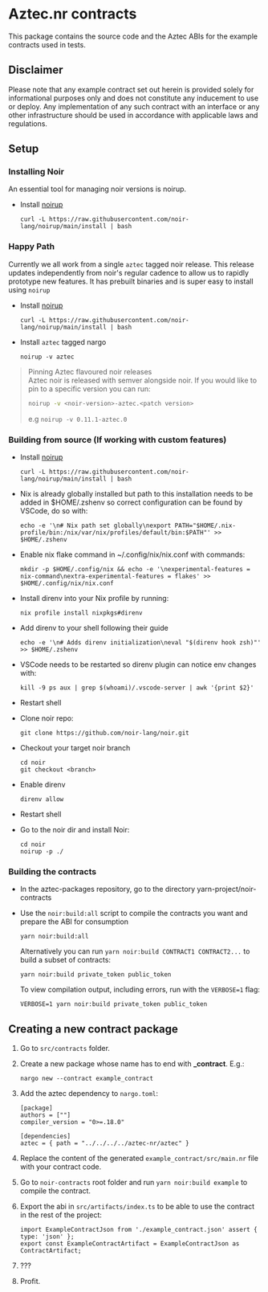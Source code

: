 # Aztec.nr contracts

This package contains the source code and the Aztec ABIs for the example contracts used in tests.

## Disclaimer

Please note that any example contract set out herein is provided solely for informational purposes only and does not constitute any inducement to use or deploy. Any implementation of any such contract with an interface or any other infrastructure should be used in accordance with applicable laws and regulations.

## Setup

### Installing Noir

An essential tool for managing noir versions is noirup.

- Install [noirup](https://github.com/noir-lang/noirup)
  ```
  curl -L https://raw.githubusercontent.com/noir-lang/noirup/main/install | bash
  ```

### Happy Path
Currently we all work from a single `aztec` tagged noir release. This release updates independently from noir's regular cadence to allow us to rapidly prototype new features. 
It has prebuilt binaries and is super easy to install using `noirup`

- Install [noirup](https://github.com/noir-lang/noirup)
  ```
  curl -L https://raw.githubusercontent.com/noir-lang/noirup/main/install | bash
  ```
- Install `aztec` tagged nargo
  ```
  noirup -v aztec
  ```

> Pinning Aztec flavoured noir releases  
> Aztec noir is released with semver alongside noir. If you would like to pin to a specific version you can run:
> ```bash
> noirup -v <noir-version>-aztec.<patch version>
> ```
> e.g `noirup -v 0.11.1-aztec.0`

### Building from source (If working with custom features)

- Install [noirup](https://github.com/noir-lang/noirup)
  ```
  curl -L https://raw.githubusercontent.com/noir-lang/noirup/main/install | bash
  ```
- Nix is already globally installed but path to this installation needs to be added in $HOME/.zshenv so correct configuration can be found by VSCode, do so with:
  ```
  echo -e '\n# Nix path set globally\nexport PATH="$HOME/.nix-profile/bin:/nix/var/nix/profiles/default/bin:$PATH"' >> $HOME/.zshenv
  ```
- Enable nix flake command in ~/.config/nix/nix.conf with commands:
  ```
  mkdir -p $HOME/.config/nix && echo -e '\nexperimental-features = nix-command\nextra-experimental-features = flakes' >> $HOME/.config/nix/nix.conf
  ```
- Install direnv into your Nix profile by running:
  ```
  nix profile install nixpkgs#direnv
  ```
- Add direnv to your shell following their guide
  ```
  echo -e '\n# Adds direnv initialization\neval "$(direnv hook zsh)"' >> $HOME/.zshenv
  ```
- VSCode needs to be restarted so direnv plugin can notice env changes with:
  ```
  kill -9 ps aux | grep $(whoami)/.vscode-server | awk '{print $2}'
  ```
- Restart shell

- Clone noir repo:

  ```
  git clone https://github.com/noir-lang/noir.git
  ```

- Checkout your target noir branch

  ```
  cd noir
  git checkout <branch>
  ```

- Enable direnv

  ```
  direnv allow
  ```

- Restart shell

- Go to the noir dir and install Noir:
  ```
  cd noir
  noirup -p ./
  ```

### Building the contracts

- In the aztec-packages repository, go to the directory yarn-project/noir-contracts

- Use the `noir:build:all` script to compile the contracts you want and prepare the ABI for consumption

  ```
  yarn noir:build:all
  ```

  Alternatively you can run `yarn noir:build CONTRACT1 CONTRACT2...` to build a subset of contracts:

  ```
  yarn noir:build private_token public_token
  ```

  To view compilation output, including errors, run with the `VERBOSE=1` flag:

  ```
  VERBOSE=1 yarn noir:build private_token public_token
  ```

## Creating a new contract package

1. Go to `src/contracts` folder.
2. Create a new package whose name has to end with **\_contract**. E.g.:
   ```
   nargo new --contract example_contract
   ```
3. Add the aztec dependency to `nargo.toml`:

   ```
   [package]
   authors = [""]
   compiler_version = "0>=.18.0"

   [dependencies]
   aztec = { path = "../../../../aztec-nr/aztec" }
   ```

4. Replace the content of the generated `example_contract/src/main.nr` file with your contract code.
5. Go to `noir-contracts` root folder and run `yarn noir:build example` to compile the contract.
6. Export the abi in `src/artifacts/index.ts` to be able to use the contract in the rest of the project:
   ```
   import ExampleContractJson from './example_contract.json' assert { type: 'json' };
   export const ExampleContractArtifact = ExampleContractJson as ContractArtifact;
   ```
7. ???
8. Profit.
